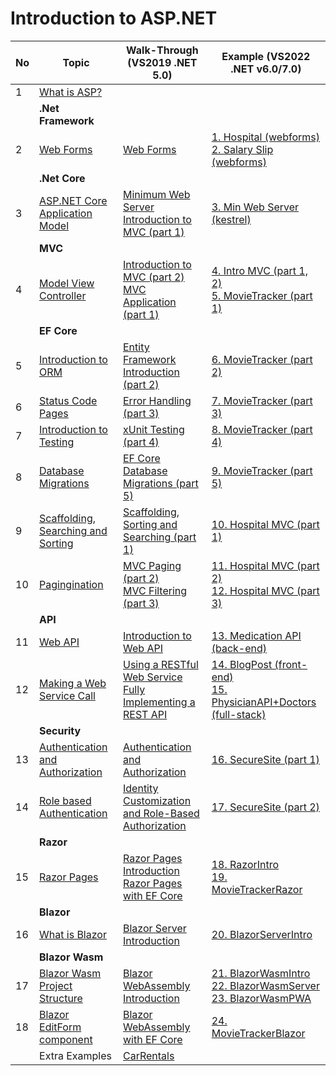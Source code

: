 # Introduction to ASP.NET

| No   | Topic                                             | Walk-Through (VS2019 .NET 5.0) | Example (VS2022 .NET v6.0/7.0) |
| ---- | ------------------------------------------------- | --- | --- |
| 1    | [What is ASP?](./pages/1.md)                      |
|      | __.Net Framework__                                |
| 2    | [Web Forms](./pages/2.md)                         | [Web Forms](./walkthrough/1.md) | [1. Hospital (webforms)](./examples/HospitalApp/) <br> [2. Salary Slip (webforms)](./examples/SalarySlip/)
|      | __.Net Core__                                     |
| 3    | [ASP.NET Core Application Model](./pages/3.md)    | [Minimum Web Server](./walkthrough/2-a.md) <br> [Introduction to MVC (part 1)](./walkthrough/2-b.md) | [3. Min Web Server (kestrel)](./examples/MinimumWebServer/) |
|      | __MVC__                                           |
| 4    | [Model View Controller](./pages/4.md)             | [Introduction to MVC (part 2)](./walkthrough/3.md) <br> [MVC Application (part 1)](./walkthrough/4.md) |  [4. Intro MVC (part 1, 2)](./examples/IntroMVC/) <br> [5. MovieTracker (part 1)](./examples/MovieTracker-p1/) |
|      | __EF Core__                                       |
| 5    | [Introduction to ORM](./pages/5.md)               | [Entity Framework Introduction (part 2)](./walkthrough/5.md) | [6. MovieTracker (part 2)](./examples/MovieTracker-p2/) |
| 6    | [Status Code Pages](./pages/6.md)                 | [Error Handling (part 3)](./walkthrough/6.md) | [7. MovieTracker (part 3)](./examples/MovieTracker-p3/) |
| 7    | [Introduction to Testing](./pages/7.md)           | [xUnit Testing (part 4)](./walkthrough/7.md) | [8. MovieTracker (part 4)](./examples/MovieTracker-p4/) |
| 8    | [Database Migrations](./pages/8.md)               | [EF Core Database Migrations (part 5)](./walkthrough/8.md) | [9. MovieTracker (part 5)](./examples/MovieTracker-p5/) |
| 9    | [Scaffolding, Searching and Sorting](./pages/9.md)| [Scaffolding, Sorting and Searching (part 1)](./walkthrough/9.md) | [10. Hospital MVC (part 1)](./examples/HospitalMVC-p1/) |
| 10   | [Pagingination](./pages/10.md)                    | [MVC Paging (part 2)](./walkthrough/10.md) <br> [MVC Filtering (part 3)](./walkthrough/11.md) | [11. Hospital MVC (part 2)](./examples/HospitalMVC-p2/) <br> [12. Hospital MVC (part 3)](./examples/HospitalMVC-p3/) |
|      | __API__                                           |
| 11   | [Web API](./pages/11.md)                          | [Introduction to Web API](./walkthrough/12.md) | [13. Medication API (back-end)](./examples/MedicationAPI/) |
| 12   | [Making a Web Service Call](./pages/12.md)        | [Using a RESTful Web Service](./walkthrough/13.md) <br> [Fully Implementing a REST API](./walkthrough/14.md) | [14. BlogPost (front-end)](./examples/BlogPost/) <br> [15. PhysicianAPI+Doctors (full-stack)](./examples/WebAPIFullStack/) |
|      | __Security__                                      |
| 13   | [Authentication and Authorization](./pages/13.md) | [Authentication and Authorization](./walkthrough/15.md) | [16. SecureSite (part 1)](./examples/SecureSite-p1/) |
| 14   | [Role based Authentication](./pages/14.md)        | [Identity Customization and Role-Based Authorization](./walkthrough/16.md) | [17. SecureSite (part 2)](./examples/SecureSite-p2/) |
|      | __Razor__                                         |
| 15   | [Razor Pages](./pages/15.md)                      | [Razor Pages Introduction](./walkthrough/17.md) <br> [Razor Pages with EF Core](./walkthrough/18.md) | [18. RazorIntro](./examples/RazorIntro/) <br> [19. MovieTrackerRazor](./examples/MovieTrackerRazor/) |
|      | __Blazor__                                        |
| 16   | [What is Blazor](./pages/16.md)                   | [Blazor Server Introduction](./walkthrough/19.md) | [20. BlazorServerIntro](./examples/BlazorServerIntro/)
|      | __Blazor Wasm__                                   |
| 17   | [Blazor Wasm Project Structure](./pages/17.md)    | [Blazor WebAssembly Introduction](./walkthrough/20.md) | [21. BlazorWasmIntro](./examples/BlazorWasmIntro/) <br> [22. BlazorWasmServer](./examples/BlazorWasmServer/) <br> [23. BlazorWasmPWA](./examples/BlazorWasmPWA/) |
| 18   | [Blazor EditForm component](./pages/18.md)        | [Blazor WebAssembly with EF Core](./walkthrough/21.md) | [24. MovieTrackerBlazor](./examples/MovieTrackerBlazor/) |
| | Extra Examples | [CarRentals](./examples/CarRentals/) |
